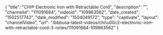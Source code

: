 {
    "title": "CHI&reg; Electronic Iron with Retractable Cord",
    "description": "",
    "channelid": "111091684",
    "videoid": "109963562",
    "date_created": "1502517743",
    "date_modified": "1504049172",
    "type": "captivate",
    "layout": "channelVideo",
    "url": "\/bbbusa-latest-videos\/chi\u00c2-electronic-iron-with-retractable-cord-3-notes\/111091684-109963562"
}